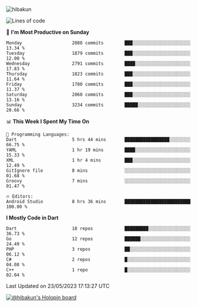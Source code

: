 <img src="https://komarev.com/ghpvc/?username=hibakun&label=Profile%20Views&color=0e75b6&style=flat" alt="hibakun" />

<!--START_SECTION:waka-->
![Lines of code](https://img.shields.io/badge/From%20Hello%20World%20I%27ve%20Written-4.5%20million%20lines%20of%20code-blue)

📅 **I'm Most Productive on Sunday** 

```text
Monday                   2088 commits        ███░░░░░░░░░░░░░░░░░░░░░░   13.34 % 
Tuesday                  1879 commits        ███░░░░░░░░░░░░░░░░░░░░░░   12.00 % 
Wednesday                2791 commits        ████░░░░░░░░░░░░░░░░░░░░░   17.83 % 
Thursday                 1823 commits        ███░░░░░░░░░░░░░░░░░░░░░░   11.64 % 
Friday                   1780 commits        ███░░░░░░░░░░░░░░░░░░░░░░   11.37 % 
Saturday                 2060 commits        ███░░░░░░░░░░░░░░░░░░░░░░   13.16 % 
Sunday                   3234 commits        █████░░░░░░░░░░░░░░░░░░░░   20.66 % 
```


📊 **This Week I Spent My Time On** 

```text
💬 Programming Languages: 
Dart                     5 hrs 44 mins       █████████████████░░░░░░░░   66.75 % 
YAML                     1 hr 19 mins        ████░░░░░░░░░░░░░░░░░░░░░   15.33 % 
XML                      1 hr 4 mins         ███░░░░░░░░░░░░░░░░░░░░░░   12.49 % 
GitIgnore file           8 mins              ░░░░░░░░░░░░░░░░░░░░░░░░░   01.68 % 
Groovy                   7 mins              ░░░░░░░░░░░░░░░░░░░░░░░░░   01.47 % 

🔥 Editors: 
Android Studio           8 hrs 36 mins       █████████████████████████   100.00 % 
```

**I Mostly Code in Dart** 

```text
Dart                     18 repos            █████████░░░░░░░░░░░░░░░░   36.73 % 
Go                       12 repos            ██████░░░░░░░░░░░░░░░░░░░   24.49 % 
PHP                      3 repos             ██░░░░░░░░░░░░░░░░░░░░░░░   06.12 % 
C#                       2 repos             █░░░░░░░░░░░░░░░░░░░░░░░░   04.08 % 
C++                      1 repo              █░░░░░░░░░░░░░░░░░░░░░░░░   02.04 % 
```




 Last Updated on 23/05/2023 17:13:27 UTC
<!--END_SECTION:waka-->

[![@hibakun's Holopin board](https://holopin.me/hibakun)](https://holopin.io/@hibakun)
